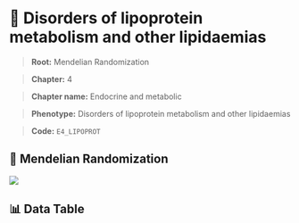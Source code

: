 # 🧪 Disorders of lipoprotein metabolism and other lipidaemias

> **Root:** Mendelian Randomization

> **Chapter:** 4  

> **Chapter name:** Endocrine and metabolic

> **Phenotype:** Disorders of lipoprotein metabolism and other lipidaemias  

> **Code:** `E4_LIPOPROT`

## 🧬 Mendelian Randomization  

<img src="/MR/Figures/Forward/E4_LIPOPROT.png"/>

## 📊 Data Table

<CsvTableMRF src="/public/MR/Data/Forward/E4_LIPOPROT.csv"/>
